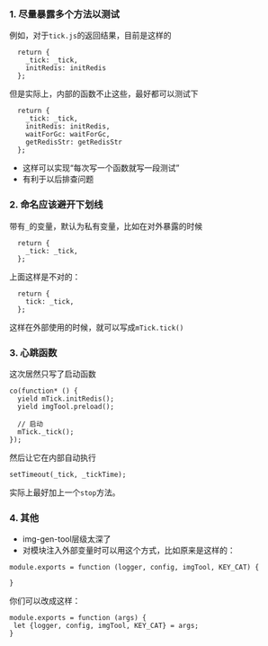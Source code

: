 ### 1. 尽量暴露多个方法以测试

例如，对于`tick.js`的返回结果，目前是这样的
```
  return {
    _tick: _tick,
    initRedis: initRedis
  };

```


但是实际上，内部的函数不止这些，最好都可以测试下
```
  return {
    _tick: _tick,
    initRedis: initRedis,
    waitForGc: waitForGc,
    getRedisStr: getRedisStr
  };

```


* 这样可以实现“每次写一个函数就写一段测试”
* 有利于以后排查问题

### 2. 命名应该避开下划线

带有`_`的变量，默认为私有变量，比如在对外暴露的时候
```
  return {
    _tick: _tick,
  };

```
上面这样是不对的：
```
  return {
    tick: _tick,
  };

```
这样在外部使用的时候，就可以写成`mTick.tick()`

### 3. 心跳函数
这次居然只写了启动函数

```
co(function* () {
  yield mTick.initRedis();
  yield imgTool.preload();
  
  // 启动
  mTick._tick();
});

```
然后让它在内部自动执行
```
setTimeout(_tick, _tickTime);
```
实际上最好加上一个`stop`方法。

### 4. 其他
* img-gen-tool层级太深了
* 对模块注入外部变量时可以用这个方式，比如原来是这样的：
```
module.exports = function (logger, config, imgTool, KEY_CAT) {

}
```
你们可以改成这样：
```
module.exports = function (args) {
 let {logger, config, imgTool, KEY_CAT} = args;
}
```

